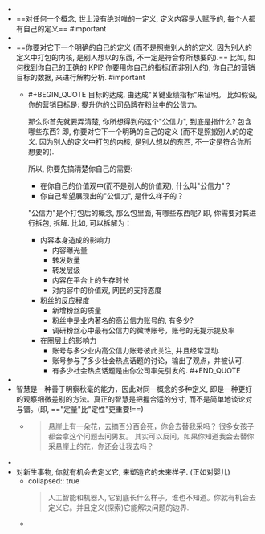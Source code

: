 -
- ==对任何一个概念, 世上没有绝对唯的一定义, 定义内容是人赋予的, 每个人都有自己的定义== #important
-
- ==你要对它下一个明确的自己的定义 (而不是照搬别人的的定义. 因为别人的定义中打包的内核, 是别人想以的东西, 不一定是符合你所想要的).== 比如, 如何找到你自己的正确的 KPI? 你要用你自己的指标(而非别人的), 你自己的营销目标的数据, 来进行解构分析. #important
	- #+BEGIN_QUOTE
	  目标的达成, 由达成"关键业绩指标"来证明。
	  比如假设, 你的营销目标是: 提升你的公司品牌在粉丝中的公信力。
	  
	  那么你首先就要弄清楚, 你所想得到的这个"公信力", 到底是指什么? 包含哪些东西? 即, 你要对它下一个明确的自己的定义 (而不是照搬别人的的定义. 因为别人的定义中打包的内核, 是别人想以的东西, 不一定是符合你所想要的).
	  
	  所以, 你要先搞清楚你自己的需要:
	  	* 在你自己的价值观中(而不是别人的价值观), 什么叫"公信力"？
	  	* 你自己希望展现出的"公信力", 是什么样子的？
	  
	  
	  "公信力"是个打包后的概念, 那么包里面, 有哪些东西呢? 即, 你需要对其进行拆包, 拆解.  比如, 可以拆解为：
	  	- 内容本身造成的影响力
	  		- 内容曝光量
	  		- 转发数量
	  		- 转发层级
	  		- 内容在平台上的生存时长
	  		- 对内容中的价值观, 网民的支持态度
	  	- 粉丝的反应程度
	  		- 新增粉丝的质量
	  		- 粉丝中是业内著名的高公信力账号的, 有多少?
	  		- 调研粉丝心中最有公信力的微博账号，账号的无提示提及率
	  	- 在圈层上的影响力
	  		- 账号与多少业内高公信力账号彼此关注, 并且经常互动.
	  		- 账号参与了多少社会热点话题的讨论，输出了观点，并被认可.
	  		- 有多少社会热点话题是由你公司率先引发的.
	  #+END_QUOTE
-
- 智慧是一种善于明察秋毫的能力，因此对同一概念的多种定义, 即是一种更好的观察细微差别的方法。真正的智慧是把握合适的分寸, 而不是简单地谈论对与错。(即, =="定量"比"定性"更重要!==)
	- > 悬崖上有一朵花，去摘百分百会死，你会去替我采吗？
	  很多女孩子都会拿这个问题去问男友。
	  其实可以反问，如果你知道我会去替你采悬崖上的花，你还会让我去吗？
-
- 对新生事物, 你就有机会去定义它, 来塑造它的未来样子. (正如对婴儿)
	- collapsed:: true
	  > 人工智能和机器人, 它到底长什么样子，谁也不知道。你就有机会去定义它。并且定义(探索)它能解决问题的边界.
	-